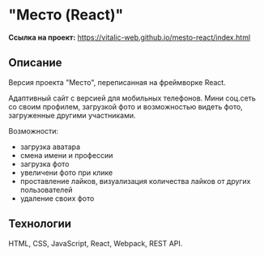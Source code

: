 # "Место (React)"

**Ссылка на проект:** https://vitalic-web.github.io/mesto-react/index.html

## Описание
Версия проекта "Место", переписанная на фреймворке React.

Адаптивный сайт с версией для мобильных телефонов. Мини соц.сеть со своим профилем, загрузкой фото и возможностью видеть фото, загруженные другими участниками.

Возможности:
- загрузка аватара
- смена имени и профессии
- загрузка фото
- увеличени фото при клике
- проставление лайков, визуализация количества лайков от других пользователей
- удаление своих фото

## Технологии
HTML, CSS, JavaScript, React, Webpack, REST API.
